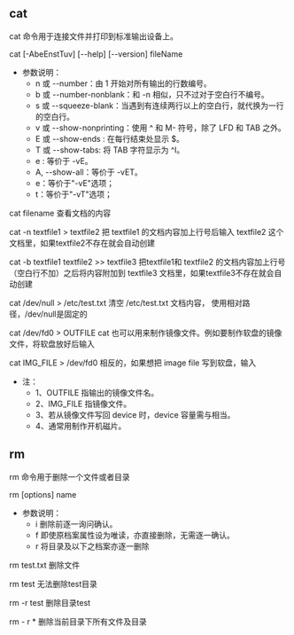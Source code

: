## cat

cat 命令用于连接文件并打印到标准输出设备上。

cat [-AbeEnstTuv] [--help] [--version] fileName

- 参数说明：
    - n 或 --number：由 1 开始对所有输出的行数编号。
    - b 或 --number-nonblank：和 -n 相似，只不过对于空白行不编号。
    - s 或 --squeeze-blank：当遇到有连续两行以上的空白行，就代换为一行的空白行。
    - v 或 --show-nonprinting：使用 ^ 和 M- 符号，除了 LFD 和 TAB 之外。
    - E 或 --show-ends : 在每行结束处显示 $。
    - T 或 --show-tabs: 将 TAB 字符显示为 ^I。
    - e : 等价于 -vE。
    - A, --show-all：等价于 -vET。
    - e：等价于"-vE"选项；
    - t：等价于"-vT"选项；

cat filename 查看文档的内容

cat -n textfile1 > textfile2 把 textfile1 的文档内容加上行号后输入 textfile2 这个文档里，如果textfile2不存在就会自动创建

cat -b textfile1 textfile2 >> textfile3  把textfile1和 textfile2 的文档内容加上行号（空白行不加）之后将内容附加到 textfile3 文档里，如果textfile3不存在就会自动创建

cat /dev/null > /etc/test.txt 清空 /etc/test.txt 文档内容， 使用相对路径，/dev/null是固定的

cat /dev/fd0 > OUTFILE cat 也可以用来制作镜像文件。例如要制作软盘的镜像文件，将软盘放好后输入

cat IMG_FILE > /dev/fd0 相反的，如果想把 image file 写到软盘，输入

- 注：
    - 1、OUTFILE 指输出的镜像文件名。
    - 2、IMG_FILE 指镜像文件。
    - 3、若从镜像文件写回 device 时，device 容量需与相当。
    - 4、通常用制作开机磁片。

## rm

rm 命令用于删除一个文件或者目录

rm [options] name

- 参数说明：
    - i 删除前逐一询问确认。
    - f 即使原档案属性设为唯读，亦直接删除，无需逐一确认。
    - r 将目录及以下之档案亦逐一删除

rm test.txt 删除文件

rm test 无法删除test目录

rm -r test 删除目录test

rm - r * 删除当前目录下所有文件及目录